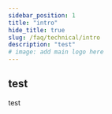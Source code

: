 ```yaml
---
sidebar_position: 1
title: "intro"
hide_title: true
slug: /faq/technical/intro
description: "test"
# image: add main logo here
---
```


## test

test